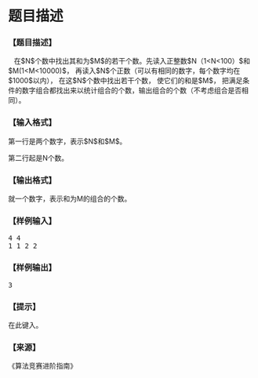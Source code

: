 # 题目描述


<h3>
【题目描述】
</h3>
<p>
   在$N$个数中找出其和为$M$的若干个数。先读入正整数$N（1&lt;N&lt;100）$和$M(1&lt;M&lt;10000)$， 再读入$N$个正数（可以有相同的数字，每个数字均在$1000$以内）， 在这$N$个数中找出若干个数， 使它们的和是$M$， 把满足条件的数字组合都找出来以统计组合的个数，输出组合的个数（不考虑组合是否相同）。
</p>
<h3>
【输入格式】
</h3>
<p>
第一行是两个数字，表示$N$和$M$。
</p>
<p>
第二行起是N个数。
</p>
<h3>
【输出格式】
</h3>
<p>
就一个数字，表示和为M的组合的个数。
</p>
<h3>
【样例输入】
</h3>
<pre>4 4
1 1 2 2
</pre>
<h3>
【样例输出】
</h3>
<pre>3</pre>
<h3>
【提示】
</h3>
<p>
在此键入。
</p>
<h3>
【来源】
</h3>
<p>
《算法竞赛进阶指南》
</p>
